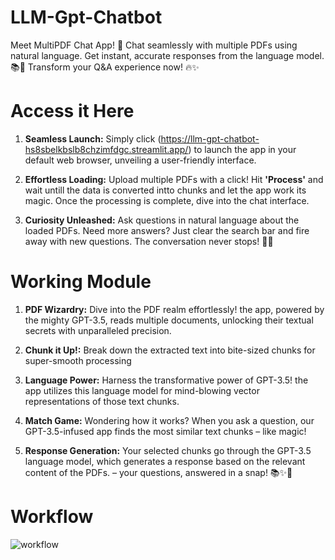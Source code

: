 # LLM-Gpt-Chatbot
Meet MultiPDF Chat App! 🚀 Chat seamlessly with multiple PDFs using natural language. Get instant, accurate responses from the language model. 📚💬 Transform your Q&A experience now! 🔥✨

# Access it Here
1.  **Seamless Launch:** Simply click (https://llm-gpt-chatbot-hs8sbelkbslb8chzimfdgc.streamlit.app/) to launch the app in your default web browser, unveiling a user-friendly interface.

2.  **Effortless Loading:** Upload multiple PDFs with a click! Hit **'Process'** and wait untill the data is converted intto chunks and let the app work its magic. Once the processing is complete, dive into the chat interface.

3.  **Curiosity Unleashed:** Ask questions in natural language about the loaded PDFs. Need more answers? Just clear the search bar and fire away with new questions. The conversation never stops! 🚀💬


# Working Module

1.  **PDF Wizardry:** Dive into the PDF realm effortlessly! the app, powered by the mighty GPT-3.5, reads multiple documents, unlocking their textual secrets with unparalleled precision.

2.  **Chunk it Up!:** Break down the extracted text into bite-sized chunks for super-smooth processing

3.  **Language Power:** Harness the transformative power of GPT-3.5! the app utilizes this language model for mind-blowing vector representations of those text chunks.

4.  **Match Game:** Wondering how it works? When you ask a question, our GPT-3.5-infused app finds the most similar text chunks – like magic!

5.  **Response Generation:** Your selected chunks go through the GPT-3.5 language model, which generates a response based on the relevant content of the PDFs. – your questions, answered in a snap! 📚✨🚀

# Workflow

![workflow](https://github.com/SyedTasi/LLM-Gpt-Chatbot/assets/43497485/419e2ee6-9514-424c-9ddd-24e461b30820)
